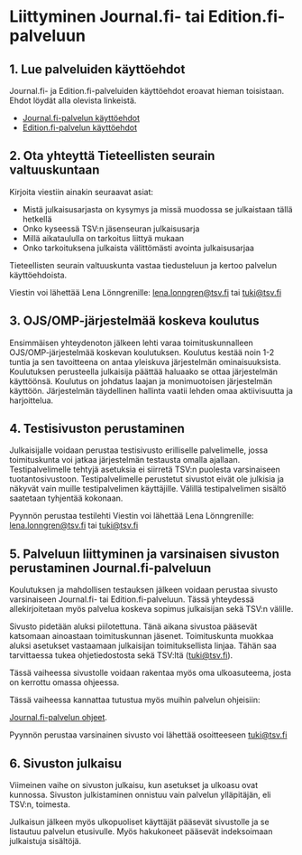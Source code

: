 # Liittyminen Journal.fi- tai Edition.fi-palveluun


## 1. Lue palveluiden käyttöehdot

Journal.fi- ja Edition.fi-palveluiden käyttöehdot eroavat hieman toisistaan. Ehdot löydät alla olevista linkeistä.
- [Journal.fi-palvelun käyttöehdot](https://www.tsv.fi/fi/palvelut/avoimen-julkaisemisen-palvelut/journalfi)
- [Edition.fi-palvelun käyttöehdot](https://www.tsv.fi/fi/palvelut/avoimen-julkaisemisen-palvelut/editionfi)

## 2. Ota yhteyttä Tieteellisten seurain valtuuskuntaan

Kirjoita viestiin ainakin seuraavat asiat:

* Mistä julkaisusarjasta on kysymys ja missä muodossa se julkaistaan tällä hetkellä
* Onko kyseessä TSV:n jäsenseuran julkaisusarja
* Millä aikataululla on tarkoitus liittyä mukaan
* Onko tarkoituksena julkaista välittömästi avointa julkaisusarjaa

Tieteellisten seurain valtuuskunta vastaa tiedusteluun ja kertoo palvelun käyttöehdoista.

Viestin voi lähettää Lena Lönngrenille: [lena.lonngren@tsv.fi](mailto:lena.lonngren@tsv.fi) tai [tuki@tsv.fi](mailto:tuki@tsv.fi)

## 3. OJS/OMP-järjestelmää koskeva koulutus

Ensimmäisen yhteydenoton jälkeen lehti varaa toimituskunnalleen OJS/OMP-järjestelmää koskevan koulutuksen. Koulutus kestää noin 1-2  tuntia ja sen tavoitteena on antaa yleiskuva järjestelmän ominaisuuksista. Koulutuksen perusteella julkaisija päättää haluaako se ottaa järjestelmän käyttöönsä. Koulutus on johdatus laajan ja monimuotoisen järjestelmän käyttöön. Järjestelmän täydellinen hallinta vaatii lehden omaa aktiivisuutta ja harjoittelua.

## 4. Testisivuston perustaminen

Julkaisijalle voidaan perustaa testisivusto erilliselle palvelimelle, jossa toimituskunta voi jatkaa järjestelmän testausta omalla ajallaan. Testipalvelimelle tehtyjä asetuksia ei siirretä TSV:n puolesta varsinaiseen tuotantosivustoon. Testipalvelimelle perustetut sivustot eivät ole julkisia ja näkyvät vain muille testipalvelimen käyttäjille. Välillä testipalvelimen sisältö saatetaan tyhjentää kokonaan.

Pyynnön perustaa testilehti Viestin voi lähettää Lena Lönngrenille: lena.lonngren@tsv.fi tai tuki@tsv.fi

## 5. Palveluun liittyminen ja varsinaisen sivuston perustaminen Journal.fi-palveluun

Koulutuksen ja mahdollisen testauksen jälkeen voidaan perustaa sivusto varsinaiseen Journal.fi- tai Edition.fi-palveluun. Tässä yhteydessä allekirjoitetaan myös palvelua koskeva sopimus julkaisijan sekä TSV:n välille.

Sivusto pidetään aluksi piilotettuna. Tänä aikana sivustoa pääsevät katsomaan ainoastaan toimituskunnan jäsenet. Toimituskunta muokkaa aluksi asetukset vastaamaan julkaisijan toimituksellista linjaa. Tähän saa tarvittaessa tukea ohjetiedostosta sekä TSV:ltä ([tuki@tsv.fi](mailto:tuki@tsv.fi)). 

Tässä vaiheessa sivustolle voidaan rakentaa myös oma ulkoasuteema, josta on kerrottu omassa ohjeessa.

Tässä vaiheessa kannattaa tutustua myös muihin palvelun ohjeisiin:

[Journal.fi-palvelun ohjeet](https://docs.google.com/document/d/1DjSMTzeSZKyz4TVMppGe2vmYyZ7TB340QfSxP1J30z8/edit?usp=sharing).

Pyynnön perustaa varsinainen sivusto voi lähettää osoitteeseen tuki@tsv.fi

## 6. Sivuston julkaisu

Viimeinen vaihe on sivuston julkaisu, kun asetukset ja ulkoasu ovat kunnossa. Sivuston julkistaminen onnistuu vain palvelun ylläpitäjän, eli TSV:n, toimesta. 

Julkaisun jälkeen myös ulkopuoliset käyttäjät pääsevät sivustolle ja se listautuu palvelun etusivulle. Myös hakukoneet pääsevät indeksoimaan julkaistuja sisältöjä.
